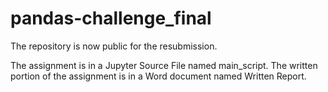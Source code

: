 # pandas-challenge_final
The repository is now public for the resubmission.

The assignment is in a Jupyter Source File named main_script.
The written portion of the assignment is in a Word document named Written Report.
